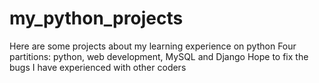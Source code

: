# my_python_projects
Here are some projects about my learning experience on python
Four partitions: python, web development, MySQL and Django
Hope to fix the bugs I have experienced with other coders
